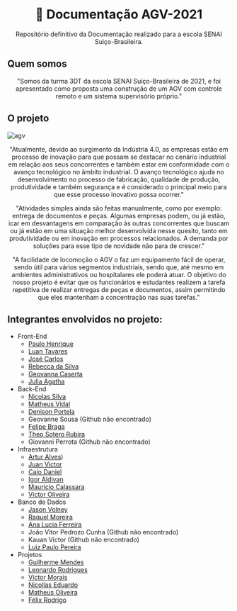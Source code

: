 
<h1 align="center">
    📝 Documentação AGV-2021
</h1>

<p align="center">Repositório definitivo da Documentação realizado para a escola SENAI Suiço-Brasileira.</p>

## Quem somos
<p align="center">"Somos da turma 3DT da escola SENAI Suiço-Brasileira de 2021, e foi apresentado como proposta uma construção de um AGV com controle remoto e um sistema supervisório próprio."</p>

## O projeto

![agv](https://user-images.githubusercontent.com/60671405/124647101-e46abf00-de6b-11eb-822a-fcb1f39cd105.png)

<p align="center">"Atualmente, devido ao surgimento da Indústria 4.0, as empresas estão em processo de inovação para que possam se destacar no cenário industrial em relação aos seus concorrentes e também estar em conformidade com o avanço tecnológico no âmbito industrial. O avanço tecnológico ajuda no desenvolvimento no processo de fabricação, qualidade de produção, produtividade e também segurança e é considerado o principal meio para que esse processo inovativo possa ocorrer."</p>
<p align="center">"Atividades simples ainda são feitas manualmente, como por exemplo: entrega de documentos e peças. Algumas empresas podem, ou já estão, icar em desvantagens em comparação às outras concorrentes que buscam ou já estão em uma situação melhor desenvolvida nesse quesito, tanto em produtividade ou em inovação em processos relacionados. A demanda por soluções para esse tipo de novidade não para de crescer."</p>
<p align="center">"A facilidade de locomoção o AGV o faz um equipamento fácil de operar, sendo útil para vários segmentos industriais, sendo que, até mesmo em ambientes administrativos ou hospitalares ele poderá atuar. O objetivo do nosso projeto é evitar que os funcionários e estudantes realizem a tarefa repetitiva de realizar entregas de peças e documentos, assim permitindo que eles mantenham a concentração nas suas tarefas."</p>

## Integrantes envolvidos no projeto:

<ul>
    <li>Front-End
        <ul>
            <li><a href="https://github.com/Henrique1204">Paulo Henrique</a></li>
            <li><a href="https://github.com/LuanTavares13">Luan Tavares</a></li>
            <li><a href="https://github.com/JoseCarlos69">José Carlos</a></li>
            <li><a href="https://github.com/ramos-r">Rebecca da Silva</a></li>
            <li><a href="https://github.com/gkslima">Geovanna Caserta</a></li>
            <li><a href="https://github.com/agatha-juh">Julia Agatha</a></li>
        </ul>
    </li>
    <li>Back-End
        <ul>
            <li><a href="https://github.com/nicosilva23">Nicolas Silva</a></li>
            <li><a href="https://github.com/vidal987">Matheus Vidal</a></li>
            <li><a href="https://github.com/denison3965">Denison Portela</a></li>
            <li>Geovanne Sousa (Github não encontrado)</li>
            <li><a href="https://github.com/obragaa">Felipe Braga</a></li>
            <li><a href="https://github.com/uTalDoTheo">Theo Sotero Rubira</a></li>
            <li>Giovanni Perrota (Github não encontrado)</li>
        </ul>
    </li>
    <li>Infraestrutura
        <ul>
            <li><a href="https://github.com/Juneor93">Artur Alves</a>)</li>
            <li><a href="https://github.com/JuanVAF">Juan Victor</a></li>
            <li><a href="https://github.com/caiodanielp">Caio Daniel</a></li>
            <li><a href="https://github.com/Igor-Aldivan77">Igor Aldivan</a></li>
            <li><a href="https://github.com/mauricio383">Maurício Calassara</a></li>
            <li><a href="https://github.com/Vicente1507">Victor Oliveira</a></li>
        </ul>
    </li>
    <li>Banco de Dados
        <ul>
            <li><a href="https://github.com/JasonVolney">Jason Volney</a></li>
            <li><a href="https://github.com/RachMor">Raquel Moreira</a></li>
            <li><a href="https://github.com/Ana204">Ana Lucia Ferreira</a></li>
            <li>João Vitor Pedrozo Cunha (Github não encontrado)</li>
            <li>Kauan Victor (Github não encontrado)</li>
            <li><a href="https://github.com/Luiz-Oliveiralab">Luiz Paulo Pereira</a></li>
        </ul>
    </li>
    <li>Projetos
        <ul>
            <li><a href="https://github.com/firgo12">Guilherme Mendes</a></li>
            <li><a href="https://github.com/leoorodr">Leonardo Rodrigues</a></li>
            <li><a href="https://github.com/Victor846">Victor Morais</a></li>
            <li><a href="https://github.com/SuperNicolau123">Nicollas Eduardo</a></li>
            <li><a href="https://github.com/Mmotta18">Matheus Oliveira</a></li>
            <li><a href="https://github.com/netto003">Félix Rodrigo</a></li>
        </ul>
    </li>
</ul>
